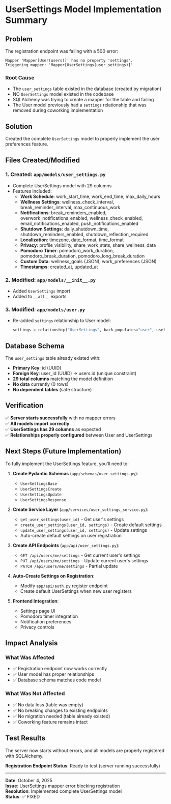 # UserSettings Model Implementation Summary

## Problem

The registration endpoint was failing with a 500 error:
```
Mapper 'Mapper[User(users)]' has no property 'settings'. 
Triggering mapper: 'Mapper[UserSettings(user_settings)]'
```

### Root Cause
- The `user_settings` table existed in the database (created by migration)
- NO `UserSettings` model existed in the codebase
- SQLAlchemy was trying to create a mapper for the table and failing
- The User model previously had a `settings` relationship that was removed during coworking implementation

## Solution

Created the complete `UserSettings` model to properly implement the user preferences feature.

## Files Created/Modified

### 1. **Created: `app/models/user_settings.py`**
   - Complete UserSettings model with 29 columns
   - Features included:
     - **Work Schedule**: work_start_time, work_end_time, max_daily_hours
     - **Wellness Settings**: wellness_check_interval, break_reminder_interval, max_continuous_work
     - **Notifications**: break_reminders_enabled, overwork_notifications_enabled, wellness_check_enabled, email_notifications_enabled, push_notifications_enabled
     - **Shutdown Settings**: daily_shutdown_time, shutdown_reminders_enabled, shutdown_reflection_required
     - **Localization**: timezone, date_format, time_format
     - **Privacy**: profile_visibility, share_work_stats, share_wellness_data
     - **Pomodoro Timer**: pomodoro_work_duration, pomodoro_break_duration, pomodoro_long_break_duration
     - **Custom Data**: wellness_goals (JSON), work_preferences (JSON)
     - **Timestamps**: created_at, updated_at

### 2. **Modified: `app/models/__init__.py`**
   - Added `UserSettings` import
   - Added to `__all__` exports

### 3. **Modified: `app/models/user.py`**
   - Re-added `settings` relationship to User model:
     ```python
     settings = relationship("UserSettings", back_populates="user", uselist=False)
     ```

## Database Schema

The `user_settings` table already existed with:
- **Primary Key**: id (UUID)
- **Foreign Key**: user_id (UUID) → users.id (unique constraint)
- **29 total columns** matching the model definition
- **No data** currently (0 rows)
- **No dependent tables** (safe structure)

## Verification

✅ **Server starts successfully** with no mapper errors  
✅ **All models import correctly**  
✅ **UserSettings has 29 columns** as expected  
✅ **Relationships properly configured** between User and UserSettings

## Next Steps (Future Implementation)

To fully implement the UserSettings feature, you'll need to:

1. **Create Pydantic Schemas** (`app/schemas/user_settings.py`):
   - `UserSettingsBase`
   - `UserSettingsCreate`
   - `UserSettingsUpdate`
   - `UserSettingsResponse`

2. **Create Service Layer** (`app/services/user_settings_service.py`):
   - `get_user_settings(user_id)` - Get user's settings
   - `create_user_settings(user_id, settings)` - Create default settings
   - `update_user_settings(user_id, settings)` - Update settings
   - Auto-create default settings on user registration

3. **Create API Endpoints** (`app/api/user_settings.py`):
   - `GET /api/users/me/settings` - Get current user's settings
   - `PUT /api/users/me/settings` - Update current user's settings
   - `PATCH /api/users/me/settings` - Partial update

4. **Auto-Create Settings on Registration**:
   - Modify `app/api/auth.py` register endpoint
   - Create default UserSettings when new user registers

5. **Frontend Integration**:
   - Settings page UI
   - Pomodoro timer integration
   - Notification preferences
   - Privacy controls

## Impact Analysis

### What Was Affected
- ✅ Registration endpoint now works correctly
- ✅ User model has proper relationships
- ✅ Database schema matches code model

### What Was Not Affected
- ✅ No data loss (table was empty)
- ✅ No breaking changes to existing endpoints
- ✅ No migration needed (table already existed)
- ✅ Coworking feature remains intact

## Test Results

The server now starts without errors, and all models are properly registered with SQLAlchemy.

**Registration Endpoint Status**: Ready to test (server running successfully)

---

**Date**: October 4, 2025  
**Issue**: UserSettings mapper error blocking registration  
**Resolution**: Implemented complete UserSettings model  
**Status**: ✅ FIXED
